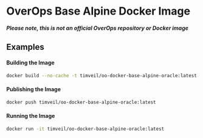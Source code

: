 # OverOps Base Alpine Docker Image

__*Please note, this is not an official OverOps repository or Docker image*__


## Examples

#### Building the Image

```bash
docker build --no-cache -t timveil/oo-docker-base-alpine-oracle:latest .
```

#### Publishing the Image

```bash
docker push timveil/oo-docker-base-alpine-oracle:latest
```

#### Running the Image
 
```bash
docker run -it timveil/oo-docker-base-alpine-oracle:latest
```